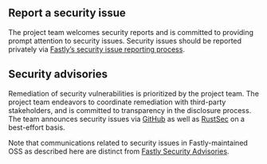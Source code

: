 ## Report a security issue

The project team welcomes security reports and is committed to providing prompt attention to security issues. Security issues should be reported privately via [Fastly’s security issue reporting process](https://www.fastly.com/security/report-security-issue).

## Security advisories

Remediation of security vulnerabilities is prioritized by the project team. The project team endeavors to coordinate remediation with third-party stakeholders, and is committed to transparency in the disclosure process. The team announces security issues via [GitHub](https://github.com/fastly/fanout-io-app/releases) as well as [RustSec](https://rustsec.org/advisories/) on a best-effort basis.

Note that communications related to security issues in Fastly-maintained OSS as described here are distinct from [Fastly Security Advisories](https://www.fastly.com/security-advisories).
